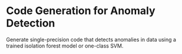 # **Code Generation for Anomaly Detection**

Generate single-precision code that detects anomalies in data using a trained isolation forest model or one-class SVM.

